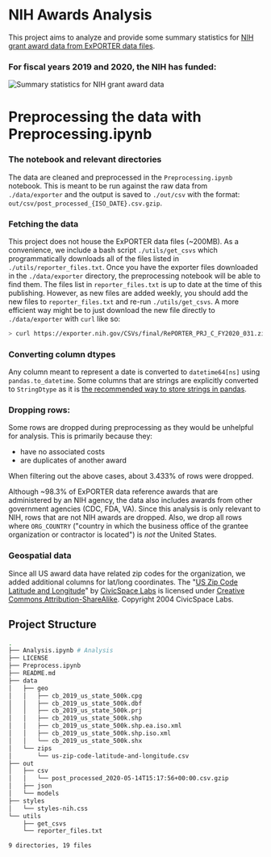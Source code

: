 # NIH Awards Analysis


This project aims to analyze and provide some summary statistics for [NIH grant award data from ExPORTER data files](https://exporter.nih.gov/about.aspx).

### For fiscal years 2019 and 2020, the NIH has funded:

<img src="https://user-images.githubusercontent.com/548922/82957080-33afa200-9f80-11ea-94a8-09586fdb9c43.png" alt="Summary statistics for NIH grant award data" style="text-align:center"/>

# Preprocessing the data with Preprocessing.ipynb

### The notebook and relevant directories

The data are cleaned and preprocessed in the `Preprocessing.ipynb` notebook. This is meant to be run against the raw data from `./data/exporter` and the output is saved to `./out/csv` with the format: `out/csv/post_processed_{ISO_DATE}.csv.gzip`.

### Fetching the data

This project does not house the ExPORTER data files (~200MB). As a convenience, we include a bash script `./utils/get_csvs` which programmatically downloads all of the files listed in `./utils/reporter_files.txt`. Once you have the exporter files downloaded in the `./data/exporter` directory, the preprocessing notebook will be able to find them. The files list in `reporter_files.txt` is up to date at the time of this publishing. However, as new files are added weekly, you should add the new files to `reporter_files.txt` and re-run `./utils/get_csvs`. A more efficient way might be to just download the new file directly to `./data/exporter` with `curl` like so:

```bash
> curl https://exporter.nih.gov/CSVs/final/RePORTER_PRJ_C_FY2020_031.zip -o "./data/exporter/RePORTER_PRJ_C_FY2020_031.zip"
```

### Converting column dtypes

Any column meant to represent a date is converted to `datetime64[ns]` using `pandas.to_datetime`. Some columns that are strings are explicitly converted to `StringDtype` as it is [the recommended way to store strings in pandas](https://pandas.pydata.org/pandas-docs/stable/user_guide/text.html).

### Dropping rows:

Some rows are dropped during preprocessing as they would be unhelpful for analysis. This is primarily because they:

- have no associated costs
- are duplicates of another award

When filtering out the above cases, about 3.433% of rows were dropped.

Although ~98.3% of ExPORTER data reference awards that are administered by an NIH agency, the data also includes awards from other government agencies (CDC, FDA, VA). Since this analysis is only relevant to NIH, rows that are not NIH awards are dropped. Also, we drop all rows where `ORG_COUNTRY` ("country in which the business office of the grantee organization or contractor is located") is *not* the United States.

### Geospatial data

Since all US award data have related zip codes for the organization, we added additional columns for lat/long coordinates. The "[US Zip Code Latitude and Longitude](https://public.opendatasoft.com/explore/dataset/us-zip-code-latitude-and-longitude/information/)" by [CivicSpace Labs]() is licensed under [Creative Commons Attribution-ShareAlike](https://creativecommons.org/licenses/by-sa/2.0/). Copyright 2004 CivicSpace Labs.

## Project Structure

```bash
.
├── Analysis.ipynb # Analysis
├── LICENSE
├── Preprocess.ipynb
├── README.md
├── data
│   ├── geo
│   │   ├── cb_2019_us_state_500k.cpg
│   │   ├── cb_2019_us_state_500k.dbf
│   │   ├── cb_2019_us_state_500k.prj
│   │   ├── cb_2019_us_state_500k.shp
│   │   ├── cb_2019_us_state_500k.shp.ea.iso.xml
│   │   ├── cb_2019_us_state_500k.shp.iso.xml
│   │   └── cb_2019_us_state_500k.shx
│   └── zips
│       └── us-zip-code-latitude-and-longitude.csv
├── out
│   ├── csv
│   │   └── post_processed_2020-05-14T15:17:56+00:00.csv.gzip
│   ├── json
│   └── models
├── styles
│   └── styles-nih.css
└── utils
    ├── get_csvs
    └── reporter_files.txt

9 directories, 19 files
```
